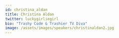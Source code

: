 ```yaml
---
id: christina_aldan
title: Christina Aldan
twitter: luckygirliegirl
bio: "Trashy Code & Trashier TV Diva"
image: /assets/images/speakers/christinaldan2.jpg
---
```

